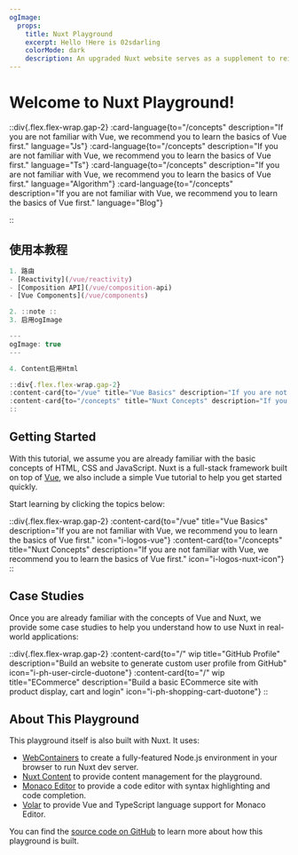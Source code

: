 ```yaml
---
ogImage:
  props:
    title: Nuxt Playground
    excerpt: Hello !Here is 02sdarling
    colorMode: dark
    description: An upgraded Nuxt website serves as a supplement to reinforce your front-end learning and consolidate your knowledge points.
---
```


# Welcome to Nuxt Playground!


::div{.flex.flex-wrap.gap-2}
:card-language{to="/concepts" description="If you are not familiar with Vue, we recommend you to learn the basics of Vue first." language="Js"}
:card-language{to="/concepts" description="If you are not familiar with Vue, we recommend you to learn the basics of Vue first." language="Ts"}
:card-language{to="/concepts" description="If you are not familiar with Vue, we recommend you to learn the basics of Vue first." language="Algorithm"}
:card-language{to="/concepts" description="If you are not familiar with Vue, we recommend you to learn the basics of Vue first." language="Blog"}

::



## 使用本教程

```js
1. 路由
- [Reactivity](/vue/reactivity)
- [Composition API](/vue/composition-api)
- [Vue Components](/vue/components)

2. ::note ::
3. 启用ogImage

---
ogImage: true
---

4. Content启用Html

::div{.flex.flex-wrap.gap-2}
:content-card{to="/vue" title="Vue Basics" description="If you are not familiar with Vue, we recommend you to learn the basics of Vue first." icon="i-logos-vue"}
:content-card{to="/concepts" title="Nuxt Concepts" description="If you are not familiar with Vue, we recommend you to learn the basics of Vue first." icon="i-logos-nuxt-icon"}
::

```

## Getting Started

With this tutorial, we assume you are already familiar with the basic concepts of HTML, CSS and JavaScript. Nuxt is a full-stack framework built on top of [Vue](https://vuejs.org), we also include a simple Vue tutorial to help you get started quickly.

Start learning by clicking the topics below:

::div{.flex.flex-wrap.gap-2}
:content-card{to="/vue" title="Vue Basics" description="If you are not familiar with Vue, we recommend you to learn the basics of Vue first." icon="i-logos-vue"}
:content-card{to="/concepts" title="Nuxt Concepts" description="If you are not familiar with Vue, we recommend you to learn the basics of Vue first." icon="i-logos-nuxt-icon"}
::

## Case Studies

Once you are already familiar with the concepts of Vue and Nuxt, we provide some case studies to help you understand how to use Nuxt in real-world applications:

::div{.flex.flex-wrap.gap-2}
:content-card{to="/" wip title="GitHub Profile" description="Build an website to generate custom user profile from GitHub" icon="i-ph-user-circle-duotone"}
:content-card{to="/" wip title="ECommerce" description="Build a basic ECommerce site with product display, cart and login" icon="i-ph-shopping-cart-duotone"}
::

## About This Playground

This playground itself is also built with Nuxt. It uses:

- [WebContainers](https://webcontainers.io/) to create a fully-featured Node.js environment in your browser to run Nuxt dev server.
- [Nuxt Content](https://content.nuxt.com/) to provide content management for the playground.
- [Monaco Editor](https://microsoft.github.io/monaco-editor/) to provide a code editor with syntax highlighting and code completion.
- [Volar](https://github.com/volarjs/volar.js) to provide Vue and TypeScript language support for Monaco Editor.

You can find the [source code on GitHub](https://github.com/nuxt/learn.nuxt.com) to learn more about how this playground is built.
